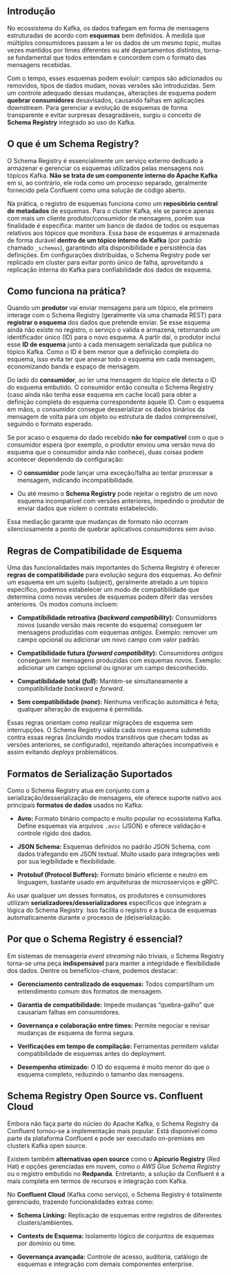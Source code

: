 ## Introdução
No ecossistema do Kafka, os dados trafegam em forma de mensagens estruturadas de acordo com **esquemas** bem definidos. À medida que múltiplos consumidores passam a ler os dados de um mesmo _topic_, muitas vezes mantidos por times diferentes ou até departamentos distintos, torna-se fundamental que todos entendam e concordem com o formato das mensagens recebidas.

Com o tempo, esses esquemas podem evoluir: campos são adicionados ou removidos, tipos de dados mudam, novas versões são introduzidas. Sem um controle adequado dessas mudanças, alterações de esquema podem **quebrar consumidores** desavisados, causando falhas em aplicações downstream. Para gerenciar a evolução de esquemas de forma transparente e evitar surpresas desagradáveis, surgiu o conceito de **Schema Registry** integrado ao uso do Kafka.

## O que é um Schema Registry?

O Schema Registry é essencialmente um serviço externo dedicado a armazenar e gerenciar os esquemas utilizados pelas mensagens nos tópicos Kafka. **Não se trata de um componente interno do Apache Kafka** em si, ao contrário, ele roda como um processo separado, geralmente fornecido pela Confluent como uma solução de código aberto.

Na prática, o registro de esquemas funciona como um **repositório central de metadados** de esquemas. Para o cluster Kafka, ele se parece apenas com mais um cliente produtor/consumidor de mensagens, porém sua finalidade é específica: manter um banco de dados de todos os esquemas relativos aos tópicos que monitora. Essa base de esquemas é armazenada de forma durável **dentro de um tópico interno do Kafka** (por padrão chamado `_schemas`), garantindo alta disponibilidade e persistência das definições. Em configurações distribuídas, o Schema Registry pode ser replicado em cluster para evitar ponto único de falha, aproveitando a replicação interna do Kafka para confiabilidade dos dados de esquema.

## Como funciona na prática?

Quando um **produtor** vai enviar mensagens para um tópico, ele primeiro interage com o Schema Registry (geralmente via uma chamada REST) para **registrar o esquema** dos dados que pretende enviar. Se esse esquema ainda não existe no registro, o serviço o valida e armazena, retornando um identificador único (ID) para o novo esquema. A partir daí, o produtor inclui esse **ID de esquema** junto a cada mensagem serializada que publica no tópico Kafka. Como o ID é bem menor que a definição completa do esquema, isso evita ter que anexar todo o esquema em cada mensagem, economizando banda e espaço de mensagem.

Do lado do **consumidor**, ao ler uma mensagem do tópico ele detecta o ID do esquema embutido. O consumidor então consulta o Schema Registry (caso ainda não tenha esse esquema em cache local) para obter a definição completa do esquema correspondente àquele ID. Com o esquema em mãos, o consumidor consegue desserializar os dados binários da mensagem de volta para um objeto ou estrutura de dados compreensível, seguindo o formato esperado.

Se por acaso o esquema do dado recebido **não for compatível** com o que o consumidor espera (por exemplo, o produtor enviou uma versão nova do esquema que o consumidor ainda não conhece), duas coisas podem acontecer dependendo da configuração:

- O **consumidor** pode lançar uma exceção/falha ao tentar processar a mensagem, indicando incompatibilidade.
    
- Ou até mesmo o **Schema Registry** pode rejeitar o registro de um novo esquema incompatível com versões anteriores, impedindo o produtor de enviar dados que violem o contrato estabelecido.
    

Essa mediação garante que mudanças de formato não ocorram silenciosamente a ponto de quebrar aplicativos consumidores sem aviso.

## Regras de Compatibilidade de Esquema

Uma das funcionalidades mais importantes do Schema Registry é oferecer **regras de compatibilidade** para evolução segura dos esquemas. Ao definir um esquema em um sujeito (subject), geralmente atrelado a um tópico específico, podemos estabelecer um modo de compatibilidade que determina como novas versões de esquemas podem diferir das versões anteriores. Os modos comuns incluem:

- **Compatibilidade retroativa (_backward compatibility_):** Consumidores _novos_ (usando versão mais recente do esquema) conseguem ler mensagens produzidas com esquemas _antigos_. Exemplo: remover um campo opcional ou adicionar um novo campo com valor padrão.
    
- **Compatibilidade futura (_forward compatibility_):** Consumidores _antigos_ conseguem ler mensagens produzidas com esquemas _novos_. Exemplo: adicionar um campo opcional ou ignorar um campo desconhecido.
    
- **Compatibilidade total (_full_):** Mantém-se simultaneamente a compatibilidade _backward_ e _forward_.
    
- **Sem compatibilidade (_none_):** Nenhuma verificação automática é feita; qualquer alteração de esquema é permitida.
    

Essas regras orientam como realizar migrações de esquema sem interrupções. O Schema Registry valida cada novo esquema submetido contra essas regras (incluindo modos transitivos que checam todas as versões anteriores, se configurado), rejeitando alterações incompatíveis e assim evitando _deploys_ problemáticos.

## Formatos de Serialização Suportados

Como o Schema Registry atua em conjunto com a serialização/desserialização de mensagens, ele oferece suporte nativo aos principais **formatos de dados** usados no Kafka:

- **Avro:** Formato binário compacto e muito popular no ecossistema Kafka. Define esquemas via arquivos `.avsc` (JSON) e oferece validação e controle rígido dos dados.
    
- **JSON Schema:** Esquemas definidos no padrão JSON Schema, com dados trafegando em JSON textual. Muito usado para integrações web por sua legibilidade e flexibilidade.
    
- **Protobuf (Protocol Buffers):** Formato binário eficiente e neutro em linguagem, bastante usado em arquiteturas de microsserviços e gRPC.
    
Ao usar qualquer um desses formatos, os produtores e consumidores utilizam **serializadores/desserializadores** específicos que integram a lógica do Schema Registry. Isso facilita o registro e a busca de esquemas automaticamente durante o processo de (de)serialização.

## Por que o Schema Registry é essencial?

Em sistemas de mensageria _event streaming_ não triviais, o Schema Registry torna-se uma peça **indispensável** para manter a integridade e flexibilidade dos dados. Dentre os benefícios-chave, podemos destacar:

- **Gerenciamento centralizado de esquemas:** Todos compartilham um entendimento comum dos formatos de mensagem.
    
- **Garantia de compatibilidade:** Impede mudanças “quebra-galho” que causariam falhas em consumidores.
    
- **Governança e colaboração entre times:** Permite negociar e revisar mudanças de esquema de forma segura.
    
- **Verificações em tempo de compilação:** Ferramentas permitem validar compatibilidade de esquemas antes do deployment.
    
- **Desempenho otimizado:** O ID do esquema é muito menor do que o esquema completo, reduzindo o tamanho das mensagens.
    

## Schema Registry Open Source vs. Confluent Cloud

Embora não faça parte do núcleo do Apache Kafka, o Schema Registry da Confluent tornou-se a implementação mais popular. Está disponível como parte da plataforma Confluent  e pode ser executado on-premises em clusters Kafka open source.

Existem também **alternativas open source** como o **Apicurio Registry** (Red Hat) e opções gerenciadas em nuvem, como o _AWS Glue Schema Registry_ ou o registro embutido no **Redpanda**. Entretanto, a solução da Confluent é a mais completa em termos de recursos e integração com Kafka.

No **Confluent Cloud** (Kafka como serviço), o Schema Registry é totalmente gerenciado, trazendo funcionalidades extras como:

- **Schema Linking:** Replicação de esquemas entre registros de diferentes clusters/ambientes.
    
- **Contexts de Esquema:** Isolamento lógico de conjuntos de esquemas por domínio ou time.
    
- **Governança avançada:** Controle de acesso, auditoria, catálogo de esquemas e integração com demais componentes enterprise.